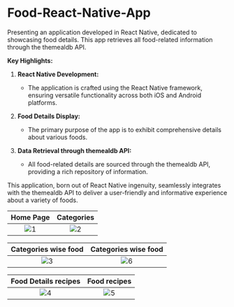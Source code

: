 # Food-React-Native-App

Presenting an application developed in React Native, dedicated to showcasing food details. This app retrieves all food-related information through the themealdb API.

**Key Highlights:**

1. **React Native Development:**
   - The application is crafted using the React Native framework, ensuring versatile functionality across both iOS and Android platforms.

2. **Food Details Display:**
   - The primary purpose of the app is to exhibit comprehensive details about various foods.

3. **Data Retrieval through themealdb API:**
   - All food-related details are sourced through the themealdb API, providing a rich repository of information.

This application, born out of React Native ingenuity, seamlessly integrates with the themealdb API to deliver a user-friendly and informative experience about a variety of foods.

Home Page            |  Categories
:-------------------------:|:-------------------------:
![1](https://github.com/AbhishekPawshekar/Food-React-Native-App/assets/89447125/4ad6aa03-ac7d-46b0-ab67-79a21576383b) | ![2](https://github.com/AbhishekPawshekar/Food-React-Native-App/assets/89447125/376fc15d-b4d3-4c12-9b55-9a6c8a3f0851)

Categories wise food            |  Categories wise food 
:-------------------------:|:-------------------------:
![3](https://github.com/AbhishekPawshekar/Food-React-Native-App/assets/89447125/68fe51d8-615d-489a-ac45-36efd94e9c43) | ![6](https://github.com/AbhishekPawshekar/Food-React-Native-App/assets/89447125/b63c43ca-5db2-4da1-b049-f7dce49ece4f)


Food Details recipes           |  Food recipes
:-------------------------:|:-------------------------:
![4](https://github.com/AbhishekPawshekar/Food-React-Native-App/assets/89447125/fb0d5ce1-07e1-46d1-8c4f-00ec4c0a3401) | ![5](https://github.com/AbhishekPawshekar/Food-React-Native-App/assets/89447125/8080833d-7ba7-4b6c-908d-7f0562084072)



